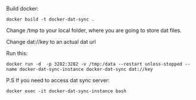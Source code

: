 Build docker:

`docker build -t docker-dat-sync .`

Change /tmp to your local folder, where you are going to store dat files.

Change dat://key to an actual dat url

Run this:

`docker run -d  -p 3282:3282 -v /tmp:/data --restart unless-stopped --name docker-dat-sync-instance docker-dat-sync dat://key`

P.S If you need to access dat sync server:

`docker exec -it docker-dat-sync-instance bash`
